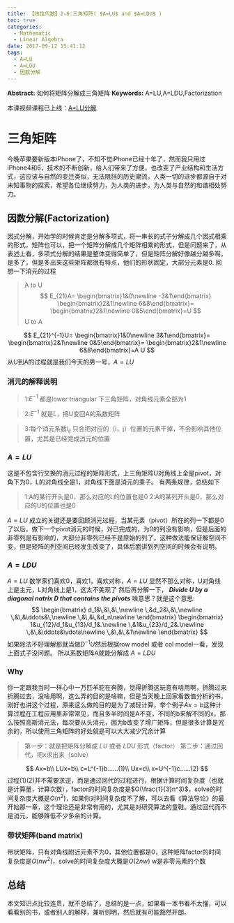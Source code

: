 ```yaml
---
title: 【线性代数】2-6:三角矩阵( $A=LU$ and $A=LDU$ )
toc: true
categories:
  - Mathematic
  - Linear Algebra
date: 2017-09-12 15:41:12
tags:
  - A=LU
  - A=LDU
  - 因数分解
---
```

**Abstract:** 如何将矩阵分解成三角矩阵
**Keywords:** A=LU,A=LDU,Factorization
<!--more-->
本课视频课程已上线：[A=LU分解](http://v.xue.taobao.com/learn.htm?spm=a2174.7365753.0.0.L746oB&courseId=105250&chapterId=8920831&sectionId=8920831)

# 三角矩阵
今晚苹果要新版本iPhone了，不知不觉iPhone已经十年了，然而我只用过iPhone4和6，技术的不断创新，给人们带来了方便，也改变了产业结构和生活方式，这应该与自然的变迁类似，无法阻挡的历史潮流，人类一切的进步都源自于对未知事物的探索，希望各位继续努力，为人类的进步，为人类与自然的和谐相处努力。

## 因数分解(Factorization)
因式分解，开始学的时候肯定是分解多项式，将一串长的式子分解成几个因式相乘的形式，矩阵也可以，把一个矩阵分解成几个矩阵相乘的形式，但是问题来了，从表述上看，多项式分解的结果是整体变得简单了，但是矩阵分解好像越分越多啊，是多了，但是多出来这些矩阵都很有特点，他们的形状固定，大部分元素是0.
回想一下消元的过程
>A to U
$$
E_{21}A=
\begin{bmatrix}1&0\newline  -3&1\end{bmatrix}
\begin{bmatrix}2&1\newline 6&8\end{bmatrix}=
\begin{bmatrix}2&1\newline 0&5\end{bmatrix}=U
$$
>U to A

$$
E_{21}^{-1}U=
\begin{bmatrix}1&0\newline 3&1\end{bmatrix}=
\begin{bmatrix}2&1\newline 0&5\end{bmatrix}=
\begin{bmatrix}2&1\newline 6&8\end{bmatrix}=A
U
$$
从U到A的过程就是我们今天的男一号，$A=LU$
### 消元的解释说明
>1:$E^{-1}$ 都是lower triangular 下三角矩阵，对角线元素全部为1

>2:$E^{-1}$ 就是$L$，把U变回A的系数矩阵

>3:每个消元系数$l_{ij}$ 只会把对应的（i，j）位置的元素干掉，不会影响其他位置，尤其是已经完成消元的位置

### $A=LU$
这是不包含行交换的消元过程的矩阵形式，上三角矩阵U对角线上全是pivot，对角下为0，L的对角线全是1，对角线下面是消元的乘子。
有两条规律，总结如下
>1:A的某行开头是0，那么对应的L的位置也是0
>2:A的某列开头是0，那么对应的U的位置也是0

$A=LU$ 成立的关键还是要回顾消元过程，当某元素（pivot）所在的列一下都是0了以后，做下一个pivot消元的时候，对已完成的，为0的列没有影响，但是后面的非零列是有影响的，大部分非零列已经不是原始的列了，这种做法能保证解空间不变，但是矩阵的列空间已经发生改变了，具体后面讲到列空间的时候会有说明。
### $A=LDU$
$A=LU$ 数学家们喜欢0，喜欢1，喜欢对称，$A=LU$ 显然不那么对称，U对角线上是主元，L对角线上是1，这太不美观了
然后再分解一下，
***Divide U by a diagonal natrix D that contains the pivots***
啥意思？就是这个意思:
$$
\begin{bmatrix}
d_1&\,&\,&\,\newline
\,&d_2&\,&\,\newline
\,&\,&\ddots&\,\newline
\,&\,&\,&d_n\newline
\end{bmatrix}
\begin{bmatrix}
1&u_{12}/d_1&u_{13}/d_1&.\newline
\,&1&u_{23}/d_2&.\newline
\,&\,&\ddots&\vdots\newline
\,&\,&\,&1\newline
\end{bmatrix}
$$
如果除法不好理解那就当做$D^{-1}U$然后根据row model 或者 col model一看，发现上面式子没问题。
所以系数矩阵A就能分解成 $A=LDU$

### Why
你一定跟我当时一样心中一万匹羊驼在奔腾，觉得折腾这玩意有啥用啊，折腾过来折腾过去，没啥用啊，这么弄的目的是啥嘛，但是当天晚上回家看数值分析的书，刚好也讲这个过程，原来这么做的目的是为了减轻计算，举个例子$Ax=b$这种计算过程在工程应用里非常常见，而且多半时间是A不变，不同的b来解不同的x，那么按照高斯消元法，每次要从头消元，因为b改变了增广矩阵，但是很多计算是冗余的，所以使用三角矩阵的好处就是可以大大减少冗余计算


>第一步：就是把矩阵分解成 $LU$ 或者 $LDU$ 形式（factor）
>第二步：通过回代，把x求出来（solve）

$$
Ax=b\\
LUx=b\\
c=L^{-1}b......(1)\\
Ux=c\\
x=U^{-1}c......(2)
$$
过程(1)(2)并不需要求逆，而是通过回代的过程进行，根据计算时间复杂度（也就是计算量，计算次数），factor的时间复杂度是$O(\frac{1}{3}n^3)$，solve的时间复杂度大概是$O(n^2)$，如果你对时间复杂度不了解，可以去看《算法导论》的最开始那一章，这个理论还是非常有用的，尤其是对研究算法的童鞋。通过回代而不是消元，能够降低不少多余的计算。
### 带状矩阵(band matrix)
带状矩阵，只有对角线附近元素不为0，其他位置都是0，这种矩阵factor的时间复杂度是$O(nw^2)$，solve的时间复杂度大概是$O(2nw)$ w是非零元素的个数

## 总结
本文知识点比较连贯，就不总结了，总结的是一点，如果看一本书看不太懂，可以看看别的书，或者别人的解释，兼听则明，然后就有可能豁然开朗。





